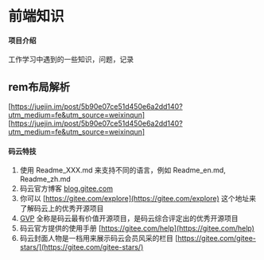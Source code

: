 # 前端知识

#### 项目介绍
工作学习中遇到的一些知识，问题，记录

## rem布局解析

 [https://juejin.im/post/5b90e07ce51d450e6a2dd140?utm_medium=fe&utm_source=weixinqun] 
 [https://juejin.im/post/5b90e07ce51d450e6a2dd140?utm_medium=fe&utm_source=weixinqun]


#### 码云特技

1. 使用 Readme\_XXX.md 来支持不同的语言，例如 Readme\_en.md, Readme\_zh.md
2. 码云官方博客 [blog.gitee.com](https://blog.gitee.com)
3. 你可以 [https://gitee.com/explore](https://gitee.com/explore) 这个地址来了解码云上的优秀开源项目
4. [GVP](https://gitee.com/gvp) 全称是码云最有价值开源项目，是码云综合评定出的优秀开源项目
5. 码云官方提供的使用手册 [https://gitee.com/help](https://gitee.com/help)
6. 码云封面人物是一档用来展示码云会员风采的栏目 [https://gitee.com/gitee-stars/](https://gitee.com/gitee-stars/)